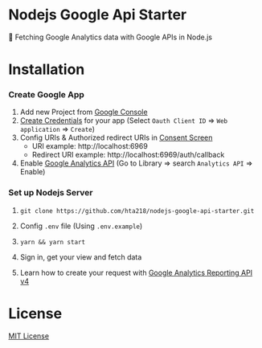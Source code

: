 # Nodejs Google Api Starter
🚠 Fetching Google Analytics data with Google APIs in Node.js

# Installation
### Create Google App
1. Add new Project from [Google Console](https://console.developers.google.com/)
2. [Create Credentials](https://console.developers.google.com/apis/credentials) for your app (Select `Oauth Client ID` => `Web application` => `Create`)
3. Config URIs & Authorized redirect URIs in [Consent Screen](https://console.cloud.google.com/apis/credentials/consent)
    * URI example: http://localhost:6969
    * Redirect URI example: http://localhost:6969/auth/callback
4. Enable [Google Analytics API](https://console.developers.google.com/apis/api/analytics.googleapis.com/overview) (Go to Library => search `Analytics API` => Enable)

### Set up Nodejs Server
1. `git clone https://github.com/hta218/nodejs-google-api-starter.git`

2. Config `.env` file (Using `.env.example`)

3. `yarn && yarn start`

4. Sign in, get your view and fetch data

5. Learn how to create your request with [Google Analytics Reporting API v4](https://developers.google.com/analytics/devguides/reporting/core/v4/basics)

# License
[MIT License](https://opensource.org/licenses/MIT)